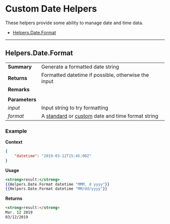 # Custom Date Helpers
These helpers provide some ability to manage date and time data.

* [Helpers.Date.Format](#helpersdateformat)

---
## Helpers.Date.Format
|||
|-|-|
|**Summary**|Generate a formatted date string|
|**Returns**|Formatted datetime if possible, otherwise the input|
|**Remarks**||
|||
|**Parameters**||
|_input_|Input string to try formatting|
|_format_|A [standard](https://docs.microsoft.com/en-us/dotnet/standard/base-types/standard-date-and-time-format-strings) or [custom](https://docs.microsoft.com/en-us/dotnet/standard/base-types/custom-date-and-time-format-strings) date and time format string|

### Example
**Context**
``` json
{
    "datetime": "2019-03-12T15:45:00Z"
}
```
**Usage**
``` handlebars
<strong>result:</strong>
{{Helpers.Date.Format datetime "MMM. d yyyy"}}
{{Helpers.Date.Format datetime "MM/dd/yyyy"}}
```
**Returns**
``` html
<strong>result:</strong>
Mar. 12 2019
03/12/2019
```

